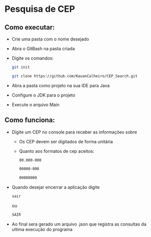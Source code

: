 # Pesquisa de CEP

## Como executar:

* Crie uma pasta com o nome desejado
* Abra o GitBash na pasta criada
* Digite os comandos: 

  ```bash
  git init
  ```
  ```bash
  git clone https://github.com/KauanCalheiro/CEP_Search.git
  ```
* Abra a pasta como projeto na sua IDE para Java
* Configure o JDK para o projeto
* Execute o arquivo Main

## Como funciona:

* Digite um CEP no console para receber as informações sobre

  * Os CEP devem ser digitados de forma unitária
  * Quanto aos formatos de cep aceitos:
  
      ```bash
      00.000-000
      ```
      ```bash
      00000-000
      ```
      ```bash
      00000000
      ```
* Quando desejar encerrar a aplicação digite

  ```bash
  sair
  ```
  
  ou
  
  ```bash
  SAIR
  ```
  
 * Ao final sera gerado um arquivo .json que registra as consultas da ultima execução do programa
